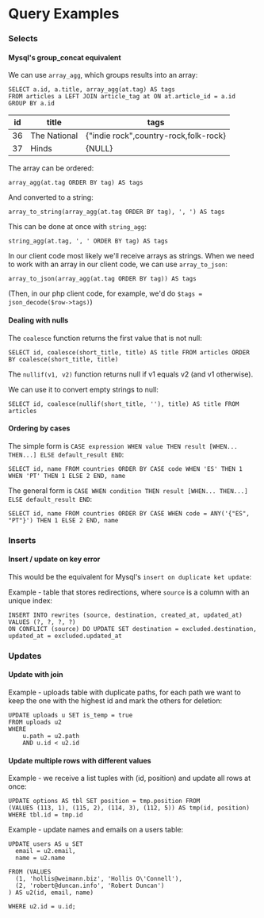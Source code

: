 Query Examples
==============

### Selects

#### Mysql's group_concat equivalent

We can use `array_agg`, which groups results into an array:

```
SELECT a.id, a.title, array_agg(at.tag) AS tags
FROM articles a LEFT JOIN article_tag at ON at.article_id = a.id
GROUP BY a.id
```

| id  | title       | tags |
| --- | ----------- | ---- |
| 36  | The National | {"indie rock",country-rock,folk-rock} |
| 37  | Hinds        | {NULL} |


The array can be ordered:
```
array_agg(at.tag ORDER BY tag) AS tags
```

And converted to a string:
```
array_to_string(array_agg(at.tag ORDER BY tag), ', ') AS tags
```

This can be done at once with `string_agg`:
```
string_agg(at.tag, ', ' ORDER BY tag) AS tags
```

In our client code most likely we'll receive arrays as strings.
When we need to work with an array in our client code, we can use `array_to_json`:
```
array_to_json(array_agg(at.tag ORDER BY tag)) AS tags
```
(Then, in our php client code, for example, we'd do `$tags = json_decode($row->tags)`)

#### Dealing with nulls

The `coalesce` function returns the first value that is not null:
```
SELECT id, coalesce(short_title, title) AS title FROM articles ORDER BY coalesce(short_title, title)
```

The `nullif(v1, v2)` function returns null if v1 equals v2 (and v1 otherwise).

We can use it to convert empty strings to null:
```
SELECT id, coalesce(nullif(short_title, ''), title) AS title FROM articles
```


#### Ordering by cases

The simple form is `CASE expression WHEN value THEN result [WHEN... THEN...] ELSE default_result END`:
```
SELECT id, name FROM countries ORDER BY CASE code WHEN 'ES' THEN 1 WHEN 'PT' THEN 1 ELSE 2 END, name
```

The general form is `CASE WHEN condition THEN result [WHEN... THEN...] ELSE default_result END`:
```
SELECT id, name FROM countries ORDER BY CASE WHEN code = ANY('{"ES", "PT"}') THEN 1 ELSE 2 END, name
```


### Inserts


#### Insert / update on key error

This would be the equivalent for Mysql's `insert on duplicate ket update`:

Example - table that stores redirections, where `source` is a column with an unique index:
```
INSERT INTO rewrites (source, destination, created_at, updated_at)
VALUES (?, ?, ?, ?)
ON CONFLICT (source) DO UPDATE SET destination = excluded.destination, updated_at = excluded.updated_at
```



### Updates

#### Update with join

Example - uploads table with duplicate paths, for each path we want to keep the one with the highest id and mark the others for deletion:

```
UPDATE uploads u SET is_temp = true 
FROM uploads u2    
WHERE
    u.path = u2.path    
    AND u.id < u2.id
```

#### Update multiple rows with different values

Example - we receive a list tuples with (id, position) and update all rows at once:
```
UPDATE options AS tbl SET position = tmp.position FROM
(VALUES (113, 1), (115, 2), (114, 3), (112, 5)) AS tmp(id, position)
WHERE tbl.id = tmp.id
```

Example - update names and emails on a users table:
```
UPDATE users AS u SET
  email = u2.email,
  name = u2.name  

FROM (VALUES
  (1, 'hollis@weimann.biz', 'Hollis O\'Connell'),
  (2, 'robert@duncan.info', 'Robert Duncan')
) AS u2(id, email, name)

WHERE u2.id = u.id;
```
